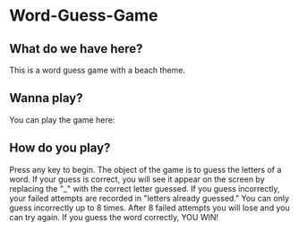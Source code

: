 # Word-Guess-Game
## What do we have here?
This is a word guess game with a beach theme.
## Wanna play? 
You can play the game here: 
## How do you play?
Press any key to begin. The object of the game is to guess the letters of a word. If your guess is correct, you will see it appear on the screen by replacing the "_" with the correct letter guessed. If you guess incorrectly, your failed attempts are recorded in "letters already guessed." You can only guess incorrectly up to 8 times. After 8 failed attempts you will lose and you can try again. If you guess the word correctly, YOU WIN!
